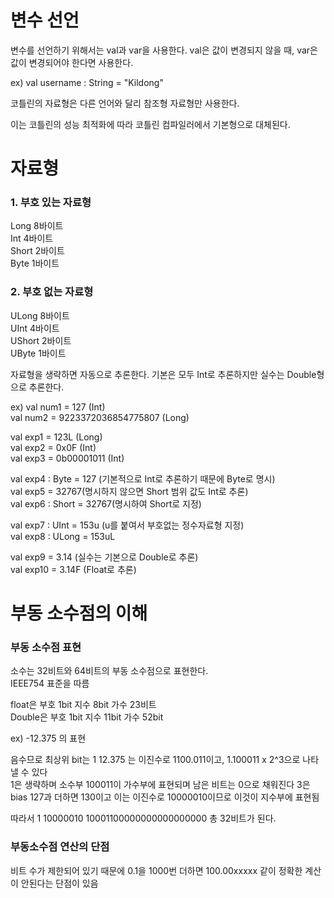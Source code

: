 # 변수 선언

변수를 선언하기 위해서는 val과 var을 사용한다.  val은 값이 변경되지 않을 때, var은 값이 변경되어야 한다면 사용한다.

ex) val username : String = "Kildong"


코틀린의 자료형은 다른 언어와 달리 참조형 자료형만 사용한다.

이는 코틀린의 성능 최적화에 따라 코틀린 컴파일러에서 기본형으로 대체된다.

  
# 자료형

### 1. 부호 있는 자료형

Long	8바이트  
Int	4바이트  
Short	2바이트  
Byte	1바이트  

### 2. 부호 없는 자료형

ULong	8바이트  
UInt	4바이트  
UShort	2바이트  
UByte	1바이트  

자료형을 생략하면 자동으로 추론한다. 기본은 모두 Int로 추론하지만 실수는 Double형으로 추론한다.

ex) 
val num1 = 127 (Int)  
val num2 = 9223372036854775807 (Long)  

val exp1 = 123L (Long)  
val exp2 = 0x0F (Int)  
val exp3 = 0b00001011 (Int)  

val exp4 : Byte = 127 (기본적으로 Int로 추론하기 때문에 Byte로 명시)  
val exp5 = 32767(명시하지 않으면 Short 범위 값도 Int로 추론)  
val exp6 : Short = 32767(명시하여 Short로 지정)  

val exp7 : UInt = 153u (u를 붙여서 부호없는 정수자료형 지정)  
val exp8 : ULong = 153uL 

val exp9 = 3.14 (실수는 기본으로 Double로 추론)  
val exp10 = 3.14F (Float로 추론)  

  
# 부동 소수점의 이해
  
### 부동 소수점 표현  

소수는 32비트와 64비트의 부동 소수점으로 표현한다.  
IEEE754 표준을 따름

float은 부호 1bit 지수 8bit 가수 23비트  
Double은 부호 1bit 지수 11bit 가수 52bit  

ex) -12.375 의 표현  
  
음수므로 최상위 bit는 1
12.375 는 이진수로 1100.011이고, 1.100011 x 2^3으로 나타낼 수 있다  
1은 생략하며 소수부 100011이 가수부에 표현되며 남은 비트는 0으로 채워진다 
3은 bias 127과 더하면 130이고 이는 이진수로 10000010이므로 이것이 지수부에 표현됨  

따라서 1 10000010 10001100000000000000000 총 32비트가 된다.  
  
### 부동소수점 연산의 단점  
  
비트 수가 제한되어 있기 때문에 0.1을 1000번 더하면 100.00xxxxx 같이 정확한 계산이 안된다는 단점이 있음  

 
  



	
